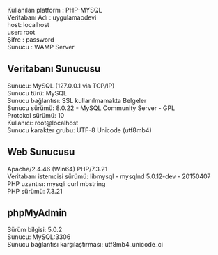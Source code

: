 Kullanılan platform : PHP-MYSQL <br />
Veritabanı Adı : uygulamaodevi <br />
host: localhost <br />
user: root <br />
Şifre : password <br />
Sunucu : WAMP Server <br />


Veritabanı Sunucusu
-------------------------
Sunucu: MySQL (127.0.0.1 via TCP/IP) <br />
Sunucu türü: MySQL <br />
Sunucu bağlantısı: SSL kullanılmamakta Belgeler <br />
Sunucu sürümü: 8.0.22 - MySQL Community Server - GPL <br />
Protokol sürümü: 10 <br />
Kullanıcı: root@localhost <br />
Sunucu karakter grubu: UTF-8 Unicode (utf8mb4) <br />

Web Sunucusu
-------------------------
Apache/2.4.46 (Win64) PHP/7.3.21 <br />
Veritabanı istemcisi sürümü: libmysql - mysqlnd 5.0.12-dev - 20150407 <br />
PHP uzantısı: mysqli curl mbstring <br />
PHP sürümü: 7.3.21 <br />

phpMyAdmin
-----------------
Sürüm bilgisi: 5.0.2 <br />
Sunucu: MySQL:3306 <br />
Sunucu bağlantısı karşılaştırması: utf8mb4_unicode_ci <br />
